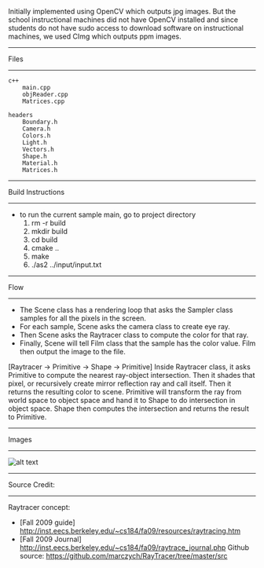
Initially implemented using OpenCV which outputs jpg images. But the school instructional machines did not have OpenCV installed and since students do not have sudo access to download software on instructional machines, we used CImg which outputs ppm images.


****************************************************
Files
****************************************************
    c++
        main.cpp
        objReader.cpp
        Matrices.cpp
        
    headers
        Boundary.h
        Camera.h
        Colors.h
        Light.h
        Vectors.h
        Shape.h
        Material.h
        Matrices.h

****************************************************
Build Instructions
****************************************************
- to run the current sample main, go to project directory
	1) rm -r build
	2) mkdir build
	3) cd build
	4) cmake ..
	5) make 
	6) ./as2 ../input/input.txt


****************************************************
 Flow
****************************************************
- The Scene class has a rendering loop that asks the Sampler class samples for all the pixels in the screen.
- For each sample, Scene asks the camera class to create eye ray. 
- Then Scene asks the Raytracer class to compute the color for that ray.
- Finally, Scene will tell Film class that the sample has the color value. Film then output the image to the file.

[Raytracer -> Primitive -> Shape -> Primitive]
Inside Raytracer class, it asks Primitive to compute the nearest ray-object intersection. Then it shades that pixel, or recursively create mirror reflection ray and call itself.
Then it returns the resulting color to scene. Primitive will transform the ray from world space to object space and hand it to Shape to do intersection in object space.
Shape then computes the intersection and returns the result to Primitive.

****************************************************
Images
****************************************************
![alt text][reflection]

[reflection]: https://github/dkoh12/graphics/blob/master/ray%20tracer/output/input1_output.jpg "Reflection"


****************************************************
 Source Credit: 
****************************************************
Raytracer concept:
- [Fall 2009 guide] 
	http://inst.eecs.berkeley.edu/~cs184/fa09/resources/raytracing.htm
- [Fall 2009 Journal]
	http://inst.eecs.berkeley.edu/~cs184/fa09/raytrace_journal.php
Github source:
https://github.com/marczych/RayTracer/tree/master/src
